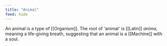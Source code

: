 ```yaml
---
title: "Animal"
feed: hide
---
```


An animal is a type of [[Organism]]. The root of 'animal' is [[Latin]] _anima_, meaning a life-giving breath, suggesting that an animal is a [[Machine]] with a soul.   